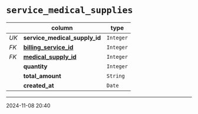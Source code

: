 # `service_medical_supplies`

|      | column                                          | type      |
| ---- | ----------------------------------------------- | --------- |
| _UK_ | **service_medical_supply_id**                   | `Integer` |
| _FK_ | [**billing_service_id**](./billing_services.md) | `Integer` |
| _FK_ | [**medical_supply_id**](./medical_supplies.md)  | `Integer` |
|      | **quantity**                                    | `Integer` |
|      | **total_amount**                                | `String`  |
|      | **created_at**                                  | `Date`    |

---

2024-11-08 20:40

